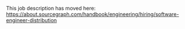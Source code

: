 This job description has moved here:
https://about.sourcegraph.com/handbook/engineering/hiring/software-engineer-distribution
